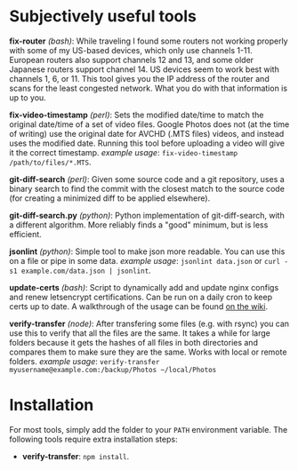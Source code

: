 Subjectively useful tools
=========================

**fix-router** *(bash)*:
    While traveling I found some routers not working properly with some
  of my US-based devices, which only use channels 1-11. European routers
  also support channels 12 and 13, and some older Japanese routers support
  channel 14. US devices seem to work best with channels 1, 6, or 11. This
  tool gives you the IP address of the router and scans for the least
  congested network. What you do with that information is up to you.

**fix-video-timestamp** *(perl)*:
    Sets the modified date/time to match the original date/time of
  a set of video files. Google Photos does not (at the time of writing)
  use the original date for AVCHD (.MTS files) videos, and instead
  uses the modified date. Running this tool before uploading a video
  will give it the correct timestamp.
  *example usage*: `fix-video-timestamp /path/to/files/*.MTS`.

**git-diff-search** *(perl)*:
    Given some source code and a git repository, uses a binary search
  to find the commit with the closest match to the source code (for
  creating a minimized diff to be applied elsewhere).

**git-diff-search.py** *(python)*:
    Python implementation of git-diff-search, with a different algorithm.
  More reliably finds a "good" minimum, but is less efficient.

**jsonlint** *(python)*:
    Simple tool to make json more readable. You can use this on a file or
  pipe in some data. *example usage*: `jsonlint data.json`
  or `curl -s1 example.com/data.json | jsonlint`.

**update-certs** *(bash)*:
    Script to dynamically add and update nginx configs and renew letsencrypt
  certifications. Can be run on a daily cron to keep certs up to date. A
  walkthrough of the usage can be found [on the wiki](https://github.com/redbmk/bin/wiki/update-certs).

**verify-transfer** *(node)*:
    After transfering some files (e.g. with rsync) you can use this to
  verify that all the files are the same. It takes a while for large folders
  because it gets the hashes of all files in both directories and
  compares them to make sure they are the same. Works with local or remote
  folders.
  *example usage*: `verify-transfer myusername@example.com:/backup/Photos ~/local/Photos`

Installation
============

For most tools, simply add the folder to your `PATH` environment variable. The
following tools require extra installation steps:

* **verify-transfer**: `npm install`.
